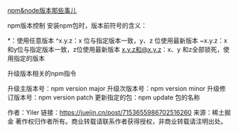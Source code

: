 [npm&node版本那些事儿](https://juejin.cn/post/7153655986702516260)

npm版本控制
安装npm包时，版本前符号的含义：

*：使用任意版本
^x.y.z：x 位与指定版本一致，y、z 位使用最新版本
~x.y.z：x和y位与指定版本一致，z位使用最新版本
x.y.z和@x.y.z：x、y 和z全部锁死，使用指定的版本

升级版本相关的npm指令

升级主版本号：npm version major
升级次版本号：npm version minor
升级修订版本号：npm version patch
更新指定的包：npm update 包的名称

作者：Yiler
链接：https://juejin.cn/post/7153655986702516260
来源：稀土掘金
著作权归作者所有。商业转载请联系作者获得授权，非商业转载请注明出处。